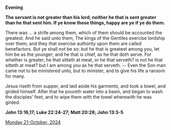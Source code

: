 **Evening**

**The servant is not greater than his lord; neither he that is sent greater than he that sent him. If ye know these things, happy are ye if ye do them.**
 
There was ... a strife among them, which of them should be accounted the greatest. And he said unto them, The kings of the Gentiles exercise lordship over them; and they that exercise authority upon them are called benefactors. But ye shall not be so: but he that is greatest among you, let him be as the younger; and he that is chief, as he that doth serve. For whether is greater, he that sitteth at meat, or he that serveth? is not he that sitteth at meat? but I am among you as he that serveth. -- Even the Son man came not to be ministered unto, but to minister, and to give his life a ransom for many.
 
Jesus riseth from supper, and laid aside his garments, and took a towel, and girded himself. After that he poureth water into a basin, and began to wash the disciples' feet, and to wipe them with the towel wherewith he was girded.  

**John 13:16,17; Luke 22:24-27; Matt 20:28; John 13:3-5**

[Monday 21-October, 2024](https://t.me/daily_light)
